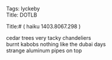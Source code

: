 Tags: lyckeby  
Title: DOTLB
  
Title:# ( haiku 1403.8067.298 )  
  
cedar trees very tacky chandeliers  
burnt kabobs nothing like the dubai days  
strange aluminum pipes on top  
